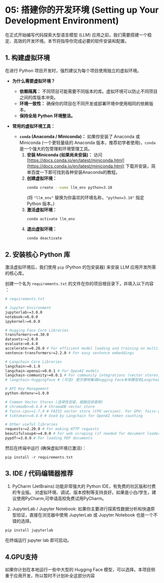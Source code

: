 # 05: 搭建你的开发环境 (Setting up Your Development Environment)

在正式开始编写代码探索大型语言模型 (LLM) 应用之前，我们需要搭建一个稳定、高效的开发环境。本节将指导你完成必要的软件安装和配置。

## 1. 构建虚拟环境

在进行 Python 项目开发时，强烈建议为每个项目使用独立的虚拟环境。

*   **为什么需要虚拟环境？**
    *   **依赖隔离：** 不同项目可能需要不同版本的库。虚拟环境可以防止不同项目之间的库版本冲突。
    *   **环境一致性：** 确保你的项目在不同开发或部署环境中使用相同的依赖版本。
    *   **保持全局 Python 环境整洁。**

*   **常用的虚拟环境工具：**
    *   **`conda` (Anaconda / Miniconda)：**
        如果你安装了 Anaconda 或 Miniconda (一个更轻量级的 Anaconda 版本，推荐初学者使用)，`conda` 是一个强大的包管理和环境管理工具。
        1.  **安装 Miniconda (如果尚未安装)：**
            访问 [https://docs.conda.io/en/latest/miniconda.html](https://docs.conda.io/en/latest/miniconda.html) 下载并安装，简单百度一下即可找到各种安装Anaconda的教程。
        2.  **创建虚拟环境：**
            ```bash
            conda create --name llm_env python=3.10
            ```
            (将 `"llm_env"` 替换为你喜欢的环境名称，`"python=3.10"` 指定 Python 版本。)
        3.  **激活虚拟环境：**
            ```bash
            conda activate llm_env
            ```
        4.  **退出虚拟环境：**
            ```bash
            conda deactivate
            ```
            
## 2. 安装核心 Python 库

激活虚拟环境后，我们使用 `pip` (Python 的包安装器) 来安装 LLM 应用开发所需的核心库。

创建一个名为 `requirements.txt` 的文件在你的项目根目录下，并填入以下内容 ：

```bash
# requirements.txt

# Jupyter Environment
jupyterlab>=3.0.0
notebook>=6.0.0
ipykernel>=6.0.0

# Hugging Face Core Libraries
transformers>=4.30.0
datasets>=2.0.0
evaluate>=0.4.0
accelerate>=0.20.0 # For efficient model loading and training on multi-GPU/TPU
sentence-transformers>=2.2.0 # For easy sentence embeddings

# Langchain Core Libraries
langchain>=0.1.0
langchain-openai>=0.0.1 # For OpenAI models
langchain-community>=0.0.1 # For community integrations (vector stores, other LLMs, etc.)
# langchain-huggingface # (可选) 更方便地集成Hugging Face本地模型到Langchain

# API Key Management
python-dotenv>=1.0.0

# Common Vector Stores (选择性安装，根据后续使用)
# chromadb>=0.4.0 # ChromaDB vector store
# faiss-cpu>=1.7.0 # FAISS vector store (CPU version). For GPU: faiss-gpu
# tiktoken>=0.4.0 # Used by Langchain for OpenAI token counting

# Other useful libraries
requests>=2.20.0 # For making HTTP requests
beautifulsoup4>=4.0.0 # For web scraping (if needed for document loaders)
pypdf>=3.0.0 # For loading PDF documents
```

然后在终端中运行 (确保虚拟环境已激活)：
```
pip install -r requirements.txt
```
## 3. IDE / 代码编辑器推荐
1. PyCharm (JetBrains):功能非常强大的 Python IDE，有免费的社区版和付费的专业版。
对虚拟环境、调试、版本控制等支持良好。如果是小白/学生，建议使用PyCharm,可申请高校免费试用PyCharm。


2. JupyterLab / Jupyter Notebook:
如果你主要进行探索性数据分析和快速原型验证，直接在浏览器中使用 JupyterLab 或 Jupyter Notebook 也是一个不错的选择。
```bash
pip install jupyterlab 
```
在终端运行 jupyter lab 即可启动。

## 4.GPU支持
如果你计划在本地运行一些中大型的 Hugging Face 模型，可以选择。本项目侧重于应用开发，所以暂时不计划补全这部分内容